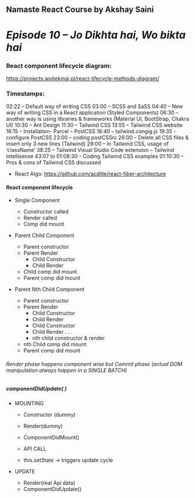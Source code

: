 ## Namaste React Course by Akshay Saini

# _Episode 10 – Jo Dikhta hai, Wo bikta hai_

### React component lifecycle diagram:

https://projects.wojtekmaj.pl/react-lifecycle-methods-diagram/

### Timestamps:

02:22 – Default way of writing CSS
03:00 – SCSS and SaSS
04:40 – New way of writing CSS in a React application (Styled Components)
06:30 – another way is using libraries & frameworks (Material UI, BootStrap, Chakra UI)
10:30 – Ant Design
11:30 – Tailwind CSS
13:55 – Tailwind CSS website
16:15 – Installation- Parcel – PostCSS
18:40 – tailwind.congig.js
19:35 - configure PostCSS
23:00 – coding postCSSrc
26:00 – Delete all CSS files & insert only 3 new lines (Tailwind)
29:00 – In Tailwind CSS, usage of ‘className’
38:25 – Tailwind Visual Studio Code extension – Tailwind Intellisense
43:07 to 01:08:30 - Coding Tailwind CSS examples
01:10:30 – Pros & cons of Tailwind CSS discussed

- React Algo: https://github.com/acdlite/react-fiber-architecture

#### React component lifecycle

- Single Component

  - Constructor called
  - Render called
  - Comp did mount

- Parent Child Component

  - Parent constructor
  - Parent Render
    - Child Constructor
    - Child Render
  - Child comp did mount
  - Parent comp did mount

- Parent Nth Child Component
  - Parent constructor
  - Parent Render
    - Child Constructor
    - Child Render
    - Child Constructor
    - Child Render
      .
      .
      .
    - nth child constructor & render
  - nth Child comp did mount
  - Parent comp did mount

###### Render phase happens component wise but Commit phase (actual DOM manipulation always happen in a SINGLE BATCH)

##### componentDidUpdate( )

- MOUNTING

  - Constructor (dummy)
  - Render(dummy)
  - ComponentDidMount()

  - API CALL
  - this.setState -> triggers update cycle

- UPDATE
  - Render(real Api data)
  - ComponentDidUpdate()
